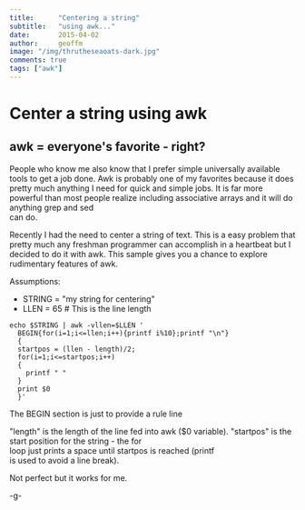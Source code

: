 ```yaml
---
title:      "Centering a string"
subtitle:   "using awk..."
date:       2015-04-02
author:     geoffm
image: "/img/thrutheseaoats-dark.jpg"
comments: true
tags: ["awk"]
---
```


# Center a string using awk 
## awk = everyone's favorite - right?

People who know me also know that I prefer simple
universally available tools to get a job done. Awk is
probably one of my favorites because it does pretty 
much anything I need for quick and simple jobs. It is 
far more powerful than most people realize including
associative arrays and it will do anything grep and sed  
can do.


Recently I had the need to center a string of text. This
is a easy problem that pretty much any freshman programmer
can accomplish in a heartbeat but I decided to do it with
awk. This sample gives you a chance to explore rudimentary
features of awk.

<!--more--> 
Assumptions:

- STRING = "my string for centering"
- LLEN = 65 # This is the line length

```
echo $STRING | awk -vllen=$LLEN '
  BEGIN{for(i=1;i<=llen;i++){printf i%10};printf "\n"}
  {
  startpos = (llen - length)/2;
  for(i=1;i<=startpos;i++)
  {
    printf " "
  }
  print $0
  }' 
```

The BEGIN section is just to provide a rule line

"length" is the length of the line fed into awk ($0 variable).
"startpos" is the start position for the string - the for   
loop just prints a space until startpos is reached (printf   
 is used to avoid a line break).

Not perfect but it works for me.

-g-



